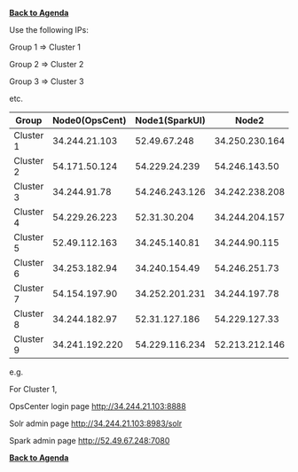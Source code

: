 **[Back to Agenda](./../README.md)**


Use the following IPs:  

Group 1 => Cluster 1

Group 2 => Cluster 2

Group 3 => Cluster 3

etc.

|  Group          | Node0(OpsCent) |  Node1(SparkUI)| Node2          
|-----------------|----------------|----------------|----------------
| Cluster 1       | 34.244.21.103  | 52.49.67.248   | 34.250.230.164   
| Cluster 2       | 54.171.50.124  | 54.229.24.239  | 54.246.143.50  
| Cluster 3       | 34.244.91.78   | 54.246.243.126 | 34.242.238.208 
| Cluster 4       | 54.229.26.223  | 52.31.30.204   | 34.244.204.157 
| Cluster 5       | 52.49.112.163  | 34.245.140.81  | 34.244.90.115
| Cluster 6       | 34.253.182.94  | 34.240.154.49  | 54.246.251.73
| Cluster 7       | 54.154.197.90  | 34.252.201.231 | 34.244.197.78
| Cluster 8       | 34.244.182.97  | 52.31.127.186  | 54.229.127.33
| Cluster 9       | 34.241.192.220 | 54.229.116.234 | 52.213.212.146

e.g.

For Cluster 1,

OpsCenter login page
http://34.244.21.103:8888

Solr admin page
http://34.244.21.103:8983/solr

Spark admin page
http://52.49.67.248:7080

**[Back to Agenda](./../README.md)**
